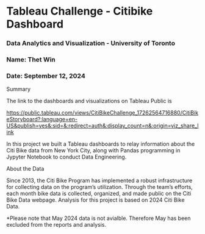 # Tableau Challenge - Citibike Dashboard
### Data Analytics and Visualization - University of Toronto
### Name: Thet Win
### Date: September 12, 2024

Summary

The link to the dashboards and visualizations on Tableau Public is 

https://public.tableau.com/views/CitiBikeChallenge_17262564716880/CitiBikeStoryboard?:language=en-US&publish=yes&:sid=&:redirect=auth&:display_count=n&:origin=viz_share_link


In this project we built a Tableau dashboards to relay information about the Citi Bike data from New York City, along with Pandas programming in Jypyter Notebook to conduct Data Engineering.


About the Data

Since 2013, the Citi Bike Program has implemented a robust infrastructure for collecting data on the program’s utilization. Through the team’s efforts, each month bike data is collected, organized, and made public on the Citi Bike Data webpage.
Analysis for this project is based on 2024 Citi Bike Data.

*Please note that May 2024 data is not avialble. Therefore May has been excluded from the reports and analysis.
